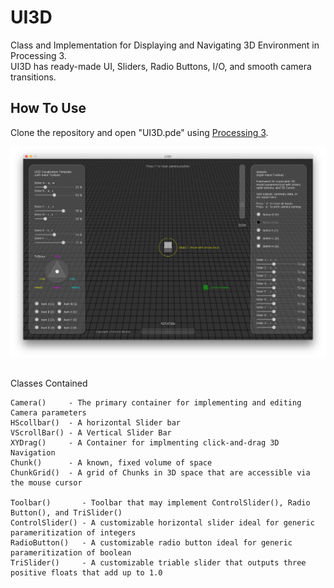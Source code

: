 # UI3D
Class and Implementation for Displaying and Navigating 3D Environment in Processing 3.  
UI3D has ready-made UI, Sliders, Radio Buttons, I/O, and smooth camera transitions.

## How To Use
Clone the repository and open "UI3D.pde" using [Processing 3](https://processing.org/download/).

![alt text](/screenshots/Screen%20Shot%202018-03-04%20at%204.15.03%20AM.png "UI3D")

## 
Classes Contained

    Camera()     - The primary container for implementing and editing Camera parameters
    HScollbar()  - A horizontal Slider bar
    VScrollBar() - A Vertical Slider Bar
    XYDrag()     - A Container for implmenting click-and-drag 3D Navigation
    Chunk()      - A known, fixed volume of space
    ChunkGrid()  - A grid of Chunks in 3D space that are accessible via the mouse cursor
    
    Toolbar()       - Toolbar that may implement ControlSlider(), Radio Button(), and TriSlider()
    ControlSlider() - A customizable horizontal slider ideal for generic parameritization of integers
    RadioButton()   - A customizable radio button ideal for generic parameritization of boolean
    TriSlider()     - A customizable triable slider that outputs three positive floats that add up to 1.0
